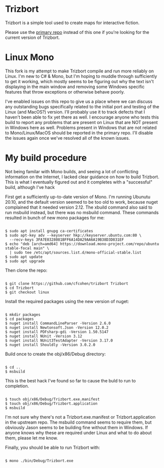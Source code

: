 # Trizbort 

Trizbort is a simple tool used to create maps for interactive fiction.

Please use the [primary repo](https://github.com/JasonLautzenheiser/trizbort)
instead of this one if you're looking for the current version of Trizbort.

# Linux Mono

This fork is my attempt to make Trizbort compile and run more reliably
on Linux.  I'm new to C# & Mono, but I'm hoping to muddle through
sufficiently to get it working, which mostly seems to be figuring out
why the text isn't displaying in the main window and removing some
Windows specific features that throw exceptions or otherwise behave
poorly.

I've enabled issues on this repo to give us a place where we can
discuss any outstanding bugs specifically related to the initial port
and testing of the Linux (and MacOS?) version.  I'll probably use it
to track defects that I haven't been able to fix yet there as well.  I
encourage anyone who tests this build to report any problems that are
present on Linux that are NOT present in Windows here as well.
Problems present in Windows that are not related to Mono/Linux/MacOS
should be reported in the primary repo.  I'll disable the issues again
once we've resolved all of the known issues.

# My build procedure

Not being familar with Mono builds, and seeing a lot of conflicting
information on the Internet, I lacked clear guidance on how to build
Trizbort.  This is what I eventually figured out and it completes with
a "successful" build, although I've hack

First get a sufficiently up-to-date version of Mono.  I'm running
Ubunutu 20.10, and the default version seemed to be too old to work,
because nuget complained that it needed version 2.12.  The xbuild
command also said to run msbuild instead, but there was no msbuild
command.  These commands resulted in bunch of new mono packages for
me:

<code>
$ sudo apt install gnupg ca-certificates
$ sudo apt-key adv --keyserver hkp://keyserver.ubuntu.com:80 \
  --recv-keys 3FA7E0328081BFF6A14DA29AA6A19B38D3D831EF
$ echo "deb [arch=amd64] https://download.mono-project.com/repo/ubuntu stable-focal main" \
  | sudo tee /etc/apt/sources.list.d/mono-official-stable.list
$ sudo apt update
$ sudo apt upgrade
</code>

Then clone the repo:

<code>
$ git clone https://github.com/cfcohen/trizbort Trizbort
$ cd Trizbort
$ git checkout linux
</code>

Install the required packages using the new version of nuget:

<code>
$ mkdir packages
$ cd packages
$ nuget install CommandLineParser -Version 2.6.0
$ nuget install Newtonsoft.Json -Version 12.0.2
$ nuget install PDFsharp-gdi -Version 1.50.5147
$ nuget install NUnit -Version 3.12
$ nuget install NUnit3TestAdapter -Version 3.17.0
$ nuget install Shouldly -Version 3.0.2.0
</code>

Build once to create the obj/x86/Debug directory:

<code>
$ cd ..
$ msbuild
</code>

This is the best hack I've found so far to cause the buld to run
to completion.

<code>
$ touch obj/x86/Debug/Trizbort.exe.manifest
$ touch obj/x86/Debug/Trizbort.application
$ msbuild
</code>

I'm not sure why there's not a Trizbort.exe.manifest or
Trizbort.application in the upstream repo.  The msbuild command seems
to require them, but obviously Jason seems to be building fine without
them in Windows.  If anyone knows why these are required under Linux
and what to do about them, please let me know.

Finally, you should be able to run Trizbort with:

<code>
$ mono ./bin/Debug/Trizbort.exe
</code>